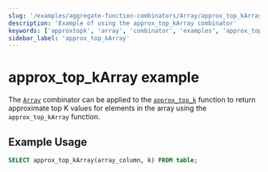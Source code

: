 ```yaml
---
slug: '/examples/aggregate-function-combinators/Array/approx_top_kArray'
description: 'Example of using the approx_top_kArray combinator'
keywords: ['approxtopk', 'array', 'combinator', 'examples', 'approx_top_kArray']
sidebar_label: 'approx_top_kArray'
---
```


# approx_top_kArray example

The [`Array`](/sql-reference/aggregate-functions/combinators#-array) combinator can be applied to the [`approx_top_k`](/sql-reference/aggregate-functions/reference/approxtopk) function to return approximate top K values for elements in the array using the `approx_top_kArray` function.

## Example Usage

```sql
SELECT approx_top_kArray(array_column, k) FROM table;
``` 